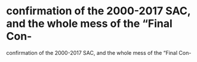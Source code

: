 # confirmation of the 2000-2017 SAC, and the whole mess of the “Final Con-

confirmation of the 2000-2017 SAC, and the whole mess of the “Final Con-